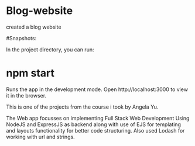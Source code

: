 # Blog-website
created a blog website

#Snapshots:
![]()

In the project directory, you can run:
# npm start
Runs the app in the development mode.
Open http://localhost:3000 to view it in the browser.

This is one of the projects from the course i took by Angela Yu.

The Web app focusses on implementing Full Stack Web Development Using NodeJS and ExpressJS as backend along with use of EJS for templating and layouts functionality for better code structuring. Also used Lodash for working with url and strings.




